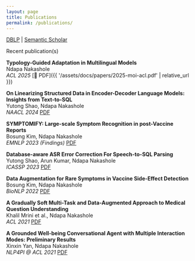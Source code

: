 ```yaml
---
layout: page
title: Publications
permalink: /publications/
---
```


[DBLP](https://dblp.org/pid/98/53.html) |  [Semantic Scholar](https://www.semanticscholar.org/author/Ndapandula-Nakashole/3115592)

Recent publication(s)

**Typology-Guided Adaptation in Multilingual Models**  
Ndapa Nakashole  
*ACL 2025* [📄 PDF]({{ '/assets/docs/papers/2025-moi-acl.pdf' | relative_url }})

**On Linearizing Structured Data in Encoder-Decoder Language Models: Insights from Text-to-SQL**  
Yutong Shao, Ndapa Nakashole  
*NAACL 2024* [PDF](https://aclanthology.org/2024.naacl-long.8.pdf)

**SYMPTOMIFY: Large-scale Symptom Recognition in post-Vaccine Reports**  
Bosung Kim, Ndapa Nakashole  
*EMNLP 2023 (Findings)* [PDF](https://aclanthology.org/2023.findings-emnlp.781.pdf)

**Database-aware ASR Error Correction For Speech-to-SQL Parsing**  
Yutong Shao, Arun Kumar, Ndapa Nakashole  
*ICASSP 2023* [PDF](https://adalabucsd.github.io/papers/2023_SpeakQL_ICASSP.pdf)

**Data Augmentation for Rare Symptoms in Vaccine Side-Effect Detection**  
Bosung Kim, Ndapa Nakashole  
*BioNLP 2022* [PDF](https://aclanthology.org/2022.bionlp-1.29.pdf)

**A Gradually Soft Multi-Task and Data-Augmented Approach to Medical Question Understanding**  
Khalil Mrini et al., Ndapa Nakashole  
*ACL 2021* [PDF](https://aclanthology.org/2021.acl-long.119.pdf)

**A Grounded Well-being Conversational Agent with Multiple Interaction Modes: Preliminary Results**  
Xinxin Yan, Ndapa Nakashole  
*NLP4PI @ ACL 2021* [PDF](https://aclanthology.org/2021.nlp4posimpact-1.16.pdf)



